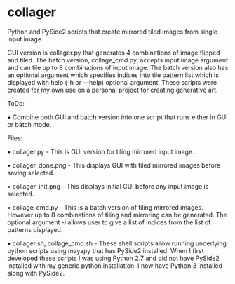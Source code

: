 # collager
Python and PySide2 scripts that create mirrored tiled images from single input image.

GUI version is collager.py that generates 4 combinations of image flipped and tiled. The batch version, collage_cmd.py, accepts input image argument and can tile up to 8 combinations of input image. The batch version also has an optional argument which specifies indices into tile pattern list which is displayed with help (-h or —help) optional argument. These scripts were created for my own use on a personal project for creating generative art.

ToDo:

•    Combine both GUI and batch version into one script that runs either in GUI or batch mode.

Files:

•    collager.py - This is GUI version for tiling mirrored input image.

•    collager_done.png - This displays GUI with tiled mirrored images before saving selected. 

•    collager_init.png - This displays initial GUI before any input image is selected.

•    collage_cmd.py - This is a batch version of tiling mirrored images. However up to 8 combinations of tiling and mirroring can be generated. The optional argument -i allows user to give a list of indices from the list of patterns displayed.

•    collager.sh, collage_cmd.sh - These shell scripts allow running underlying python scripts using mayapy that has PySide2 installed. When I first developed these scripts I was using Python 2.7 and did not have PySide2 installed with my generic python installation. I now have Python 3 installed along with PySide2.

